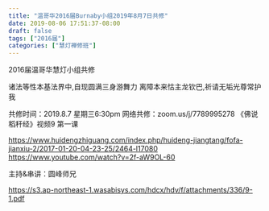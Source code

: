 ```yaml
---
title: "温哥华2016届Burnaby小组2019年8月7日共修"
date: 2019-08-06 17:51:37-08:00
draft: false
tags: ["2016届"]
categories: ["慧灯禅修班"]
---
```

2016届温哥华慧灯小组共修

诸法等性本基法界中,自现圆满三身游舞力
离障本来怙主龙钦巴,祈请无垢光尊常护我

共修时间：2019.8.7 星期三6:30pm
网络共修：zoom.us/j/7789995278
《佛说稻秆经》视频9 第一课

https://www.huidengzhiguang.com/index.php/huideng-jiangtang/fofa-jianxiu-2/2017-01-20-04-23-25/2464-l17080
https://www.youtube.com/watch?v=2f-aW9OL-60

主持&串讲：圆峰师兄


 https://s3.ap-northeast-1.wasabisys.com/hdcx/hdv/f/attachments/336/9-1.pdf
